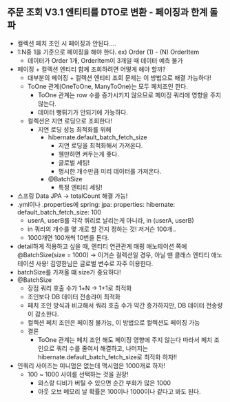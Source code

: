 ## 주문 조회 V3.1 엔티티를 DTO로 변환 - 페이징과 한계 돌파
- 컬렉션 페치 조인 시 페이징과 안된다....
- 1:N중 1을 기준으로 페이징을 해야 한다. ex) Order (1) - (N) OrderItem
  - 데이터가 Order 1개, OrderItem이 3개일 때 데이터 예측 불가  
- 페이징 + 컬렉션 엔티티 함께 조회하려면 어떻게 해야 할까?
  - 대부분의 페이징 + 컬렉션 엔티티 조회 문제는 이 방법으로 해결 가능하다!
  - ToOne 관계(OneToOne, ManyToOne)는 모두 페치조인 한다.
    - ToOne 관계는 row 수를 증가시키지 않으므로 페이징 쿼리에 영향을 주지 않는다.
    - 데이터 뻥튀기가 안되기에 가능하다.
  - 컬렉션은 지연 로딩으로 조회한다!
    - 지연 로딩 성능 최적화를 위해 
      - hibernate.default_batch_fetch_size
        - 지연 로딩을 최적화해서 가져온다. 
        - 웬만하면 켜두는게 좋다.
        - 글로벌 세팅!
        - 명시한 개수만큼 미리 데이터를 가져온다.
      - @BatchSize
        - 특정 엔티티 세팅!
- 스프링 Data JPA -> totalCount 해결 가능!
- .yml이나 .properties에 spring:  jpa:  properties:  hibernate:  default_batch_fetch_size: 100
  - userA, userB를 각각 쿼리로 날리는게 아니라, in (userA, userB)
  - in 쿼리의 개수를 몇 개로 할 건지 정하는 것! 저거슨 100개..
  - 1000개면 100개씩 10번을 돈다.
- detail하게 적용하고 싶을 때, 엔티티 연관관계 매핑 애노테이션 쪽에 @BatchSize(size = 1000) -> 이거슨 컬렉션일 경우, 아닐 땐 클래스 엔티티 애노테이션 사용! 김영한님은 글로벌 변수로 자주 이용한다.
- batchSize를 가져올 떄 size가 중요하다!
- @BatchSize
  - 장점 쿼리 호출 수가 1+N -> 1+1로 최적화
  - 조인보다 DB 데이터 전송랴이 최적화
  - 페치 조인 방식과 비교해서 쿼리 호출 수가 약간 증가하지만, DB 데이터 전송량이 감소한다.
  - 컬렉션 페치 조인은 페이징 불가능, 이 방법으로 컬렉션도 페이징 가능
  - 결론
    - ToOne 관계는 페치 조인 해도 페이징 영향에 주지 않는다 따라서 페치 조인으로 쿼리 수를 줄여서 해결하고, 나머지는 hibernate.default_batch_fetch_size로 최적화 하자!!
- 인쿼리 사이즈는 미니멈은 없는데 맥시멈은 1000개로 하자! 
  - 100 ~ 1000 사이를 선택하는 것을 권장!
    - 와스랑 디비가 버틸 수 있으면 순간 부화가 많은 1000 
    - 아웃 오브 메모리 날 확률은 100이나 1000이나 같다고 봐도 된다.